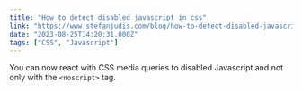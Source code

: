 ```yaml
---
title: "How to detect disabled javascript in css"
link: "https://www.stefanjudis.com/blog/how-to-detect-disabled-javascript-in-css/"
date: "2023-08-25T14:20:31.000Z"
tags: ["CSS", "Javascript"]
---
```


You can now react with CSS media queries to disabled Javascript and not only with the `<noscript>` tag.
